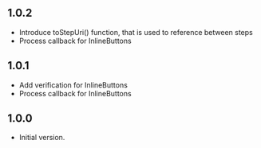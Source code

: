 ## 1.0.2
- Introduce toStepUri() function, that is used to reference between steps
- Process callback for InlineButtons

## 1.0.1
- Add verification for InlineButtons
- Process callback for InlineButtons

## 1.0.0
- Initial version.

